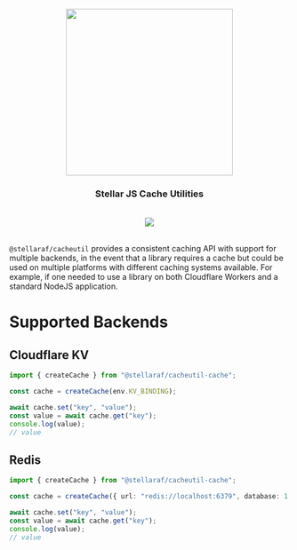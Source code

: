 <div align="center">
  <br/>
  <img src="https://res.cloudinary.com/stellaraf/image/upload/v1604277355/stellar-logo-gradient.svg" width="300" />
  <br/>
  <h3>Stellar JS Cache Utilities</h3>
  <br/>
  <a href="https://github.com/stellaraf/cacheutil/actions?query=workflow%3AQuality">
    <img src="https://img.shields.io/github/workflow/status/stellaraf/cacheutil/Quality?color=%239100fa&event=push&style=for-the-badge" />
  </a>
  <br/>
  <br/>
</div>

`@stellaraf/cacheutil` provides a consistent caching API with support for multiple backends, in the event that a library requires a cache but could be used on multiple platforms with different caching systems available. For example, if one needed to use a library on both Cloudflare Workers and a standard NodeJS application.

# Supported Backends

## Cloudflare KV

```ts
import { createCache } from "@stellaraf/cacheutil-cache";

const cache = createCache(env.KV_BINDING);

await cache.set("key", "value");
const value = await cache.get("key");
console.log(value);
// value
```

## Redis

```ts
import { createCache } from "@stellaraf/cacheutil-cache";

const cache = createCache({ url: "redis://localhost:6379", database: 1 });

await cache.set("key", "value");
const value = await cache.get("key");
console.log(value);
// value
```
